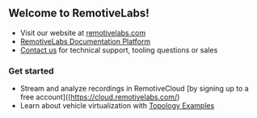 ## Welcome to RemotiveLabs!

* Visit our website at [remotivelabs.com](https://remotivelabs.com?utm_campaign=remotivelabs/.github&utm_source=github&utm_medium=docs&utm_content=website_link)
* [RemotiveLabs Documentation Platform](https://docs.remotivelabs.com?utm_campaign=remotivelabs/.github&utm_source=github&utm_medium=docs&utm_content=docs_link)
* [Contact us](https://remotivelabs.com/contact/?utm_campaign=remotivelabs/.github&utm_source=github&utm_medium=docs&utm_content=contact_us_link) for technical support, tooling questions or sales 

### Get started

* Stream and analyze recordings in RemotiveCloud [by signing up to a free account]((https://cloud.remotivelabs.com/)
* Learn about vehicle virtualization with [Topology Examples](https://github.com/remotivelabs/remotivelabs-topology-examples/)
